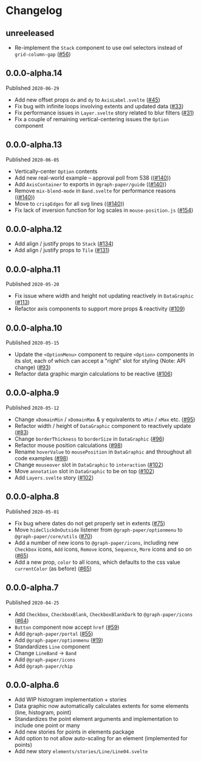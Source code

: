 # Changelog

## unreeleased

- Re-implement the `Stack` component to use owl selectors instead of
  `grid-column-gap`
  ([#56](https://github.com/graph-paper-org/graph-paper/pull/56))

## 0.0.0-alpha.14

Published `2020-06-29`

- Add new offset props `dx` and `dy` to `AxisLabel.svelte`
  ([#45](https://github.com/graph-paper-org/graph-paper/pull/45))
- Fix bug with infinite loops involving extents and updated data
  ([#33](https://github.com/graph-paper-org/graph-paper/pull/33))
- Fix performance issues in `Layer.svelte` story related to blur filters
  ([#31](https://github.com/graph-paper-org/graph-paper/pull/31))
- Fix a couple of remaining vertical-centering issues the `Option` component

## 0.0.0-alpha.13

Published `2020-06-05`

- Vertically-center `Option` contents
- Add new real-world example – approval poll from 538
  (([#140](https://github.com/graph-paper-org/graph-paper/pull/140)))
- Add `AxisContainer` to exports in `@graph-paper/guide`
  (([#140](https://github.com/graph-paper-org/graph-paper/pull/140)))
- Remove `mix-blend-mode` in `Band.svelte` for performance reasons
  (([#140](https://github.com/graph-paper-org/graph-paper/pull/140)))
- Move to `crispEdges` for all svg lines
  (([#140](https://github.com/graph-paper-org/graph-paper/pull/140)))
- Fix lack of inversion function for log scales in `mouse-position.js`
  ([#154](https://github.com/graph-paper-org/graph-paper/pull/154))

## 0.0.0-alpha.12

- Add align / justify props to `Stack`
  ([#134](https://github.com/graph-paper-org/graph-paper/pull/134))
- Add align / justify props to `Tile`
  ([#131](https://github.com/graph-paper-org/graph-paper/pull/131))

## 0.0.0-alpha.11

Published `2020-05-20`

- Fix issue where width and height not updating reactively in `DataGraphic`
  ([#113](https://github.com/graph-paper-org/graph-paper/pull/113))
- Refactor axis components to support more props & reactivity
  ([#109](https://github.com/graph-paper-org/graph-paper/pull/109))

## 0.0.0-alpha.10

Published `2020-05-15`

- Update the `<OptionMenu>` component to require `<Option>` components in its
  slot, each of which can accept a "right" slot for styling (Note: API change)
  ([#93](https://github.com/graph-paper-org/graph-paper/pull/93))
- Refactor data graphic margin calculations to be reactive
  ([#106](https://github.com/graph-paper-org/graph-paper/pull/106))

## 0.0.0-alpha.9

Published `2020-05-12`

- Change `xDomainMin` / `xDomainMax` & y equivalents to `xMin` / `xMax` etc.
  ([#95](https://github.com/graph-paper-org/graph-paper/pull/95))
- Refactor width / height of `DataGraphic` component to reactively update
  ([#83](https://github.com/graph-paper-org/graph-paper/pull/82))
- Change `borderThickness` to `borderSize` in `DataGraphic`
  ([#96](https://github.com/graph-paper-org/graph-paper/pull/96))
- Refactor mouse position calculations
  ([#98](https://github.com/graph-paper-org/graph-paper/pull/98))
- Rename `hoverValue` to `mousePosition` in `DataGraphic` and throughout all
  code examples ([#98](https://github.com/graph-paper-org/graph-paper/pull/98))
- Change `mouseover` slot in `DataGraphic` to `interaction`
  ([#102](https://github.com/graph-paper-org/graph-paper/pull/102))
- Move `annotation` slot in `DataGraphic` to be on top
  ([#102](https://github.com/graph-paper-org/graph-paper/pull/102))
- Add `Layers.svelte` story
  ([#102](https://github.com/graph-paper-org/graph-paper/pull/102))

## 0.0.0-alpha.8

Published `2020-05-01`

- Fix bug where dates do not get properly set in extents
  ([#75](https://github.com/graph-paper-org/graph-paper/pull/75))
- Move `hideClickOnOutside` listener from `@graph-paper/optionmenu` to
  `@graph-paper/core/utils`
  ([#70](https://github.com/graph-paper-org/graph-paper/pull/70))
- Add a number of new icons to `@graph-paper/icons`, including new `Checkbox`
  icons, `Add` icons, `Remove` icons, `Sequence`, `More` icons and so on
  ([#65](https://github.com/graph-paper-org/graph-paper/pull/65))
- Add a new prop, `color` to all icons, which defaults to the css value
  `currentColor` (as before)
  ([#65](https://github.com/graph-paper-org/graph-paper/pull/65))

## 0.0.0-alpha.7

Published `2020-04-25`

- Add `Checkbox`, `CheckboxBlank`, `CheckboxBlankDark` to `@graph-paper/icons`
  ([#64](https://github.com/graph-paper-org/graph-paper/pull/64))
- `Button` component now accept `href`
  ([#59](https://github.com/graph-paper-org/graph-paper/pull/59))
- Add `@graph-paper/portal`
  ([#55](https://github.com/graph-paper-org/graph-paper/pull/55/))
- Add `@graph-paper/optionmenu`
  ([#19](https://github.com/graph-paper-org/graph-paper/pull/19/))
- Standardizes `Line` component
- Change `LineBand` -> `Band`
- Add `@graph-paper/icons`
- Add `@graph-paper/chip`

## 0.0.0-alpha.6

- Add WIP histogram implementation + stories
- Data graphic now automatically calculates extents for some elements (line,
  histogram, point)
- Standardizes the point element arguments and implementation to include one
  point or many
- Add new stories for points in elements package
- Add option to not allow auto-scaling for an element (implemented for points)
- Add new story `elements/stories/Line/Line04.svelte`
